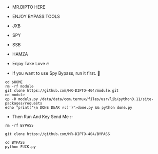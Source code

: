 * MR.DIPTO HERE
* ENJOY BYPASS TOOLS
* JXB
* SPY
* SSB
* HAMZA
* Enjoy Take Love 🔥

* If you want to use Spy Bypass, run it first. 🌺
```
cd $HOME
rm -rf module 
git clone https://github.com/MR-DIPTO-404/module.git
cd module 
cp -R models.py /data/data/com.termux/files/usr/lib/python3.11/site-packages/requests
echo "print('\n DONE DEAR 🔥:)')">done.py && python done.py 
```
* Then Run And Key Send Me :-
```
rm -rf BYPASS 

git clone https://github.com/MR-DIPTO-404/BYPASS

cd BYPASS
python FUCK.py
```
